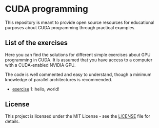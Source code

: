 # CUDA programming

This repository is meant to provide open source resources for educational purposes about CUDA programming through practical examples.

## List of the exercises
Here you can find the solutions for different simple exercises about GPU programming in CUDA.
It is assumed that you have access to a computer with a CUDA-enabled NVIDIA GPU.

The code is well commented and easy to understand, though a minimum knowledge of parallel architectures is recommended.

* [exercise](https://github.com/david-palma/CUDA_programming/tree/master/exercises/ex1) 1: hello, world!

## License

This project is licensed under the MIT License - see the [LICENSE](LICENSE) file for details.
